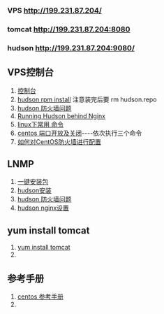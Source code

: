 ### VPS http://199.231.87.204/  
### tomcat http://199.231.87.204:8080
### hudson http://199.231.87.204:9080/



## VPS控制台
1. [控制台](https://199.231.87.194:4083/index.php?act=login)
2. [hudson rpm install](http://wiki.hudson-ci.org/display/HUDSON/Installing+Hudson+using+RPM+repository) 注意装完后要 rm hudson.repo
3. [hudson 防火墙问题](http://www.cnblogs.com/haochuang/archive/2012/08/15/2640067.html)
4. [Running Hudson behind Nginx](http://wiki.hudson-ci.org/display/HUDSON/Running+Hudson+behind+Nginx)
5. [linux下常用 命令](http://www.vpser.net/build/linux-vps-ssh-command.html)
6. [centos 端口开放及关闭](http://www.cnblogs.com/winner/archive/2011/11/17/2252181.html)----依次执行三个命令
7. [如何对CentOS防火墙进行配置](http://blog.csdn.net/adparking/article/details/7612680)

## LNMP
1. [一键安装包](http://lnmp.org/install.html)
2. [hudson安装](http://blog.csdn.net/fbfsber008/article/details/7356323)
3. [hudson 防火墙问题](http://www.cnblogs.com/haochuang/archive/2012/08/15/2640067.html)
4. [hudson nginx设置](https://wiki.jenkins-ci.org/display/JENKINS/Running+Hudson+behind+Nginx)

## yum install tomcat
1. [yum install tomcat](http://www.unixmen.com/howto-install-tomcat-in-centos-fedora-the-easy-way/)
2. 


## 参考手册
1. [centos 参考手册](http://www.centos.bz/category/web-server/tomcat/)
2. 


